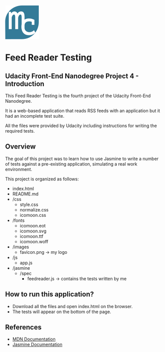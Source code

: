 
![Favicon](/images/favicon.png) 
# Feed Reader Testing  
## Udacity Front-End Nanodegree Project 4 - Introduction

This Feed Reader Testing is the fourth project of the Udacity Front-End Nanodegree.

It is a web-based application that reads RSS feeds with an application but it had an incomplete test suite.

All the files were provided by Udacity including instructions for writing the required tests. 

## Overview

The goal of this project was to learn how to use Jasmine to write a number of tests against a pre-existing application, simulating a real work environment.

This project is organized as follows:
 - index.html 
 - README.md
 - /css
   - style.css
   - normalize.css
   - icomoon.css
 - /fonts
   - icomoon.eot
   - icomoon.svg
   - icomoon.ttf
   - icomoon.woff 
 - /images
   - favicon.png -> my logo
 - /js
   - app.js  
 - /jasmine
   - /spec
     - feedreader.js -> contains the tests written by me
  
## How to run this application?

- Download all the files and open index.html on the browser.
- The tests will appear on the bottom of the page.

## References

- [MDN Documentation](https://developer.mozilla.org/en-US/)
- [Jasmine Documentation](https://jasmine.github.io/index.html)
